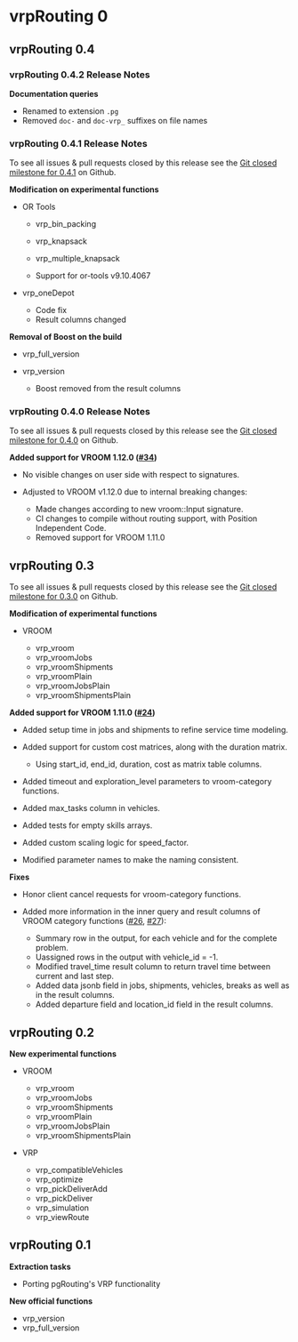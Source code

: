 # vrpRouting 0


## vrpRouting 0.4


### vrpRouting 0.4.2 Release Notes

**Documentation queries**

* Renamed to extension `.pg`
* Removed `doc-` and `doc-vrp_` suffixes on file names

### vrpRouting 0.4.1 Release Notes

To see all issues & pull requests closed by this release see the
[Git closed milestone for 0.4.1](https://github.com/pgRouting/vrprouting/issues?utf8=%E2%9C%93&q=milestone%3A%22Release%200.4.1%22)
on Github.


**Modification on experimental functions**

* OR Tools

  * vrp_bin_packing
  * vrp_knapsack
  * vrp_multiple_knapsack

  
  * Support for or-tools v9.10.4067
  

* vrp_oneDepot

  
  * Code fix
  * Result columns changed
  

**Removal of Boost on the build**

* vrp_full_version
* vrp_version

  
  * Boost removed from the result columns
  
  

### vrpRouting 0.4.0 Release Notes

To see all issues & pull requests closed by this release see the
[Git closed milestone for 0.4.0](https://github.com/pgRouting/vrprouting/issues?utf8=%E2%9C%93&q=milestone%3A%22Release%200.4.0%22)
on Github.

**Added support for VROOM 1.12.0 ([#34](https://github.com/pgRouting/vrprouting/issues/34))**

- No visible changes on user side with respect to signatures.
- Adjusted to VROOM v1.12.0 due to internal breaking changes:

  - Made changes according to new vroom::Input signature.
  - CI changes to compile without routing support, with Position Independent Code.
  - Removed support for VROOM 1.11.0

## vrpRouting 0.3

To see all issues & pull requests closed by this release see the
[Git closed milestone for 0.3.0](https://github.com/pgRouting/vrprouting/issues?utf8=%E2%9C%93&q=milestone%3A%22Release%200.3.0%22)
on Github.

**Modification of experimental functions**

- VROOM

  - vrp_vroom
  - vrp_vroomJobs
  - vrp_vroomShipments
  - vrp_vroomPlain
  - vrp_vroomJobsPlain
  - vrp_vroomShipmentsPlain

**Added support for VROOM 1.11.0 ([#24](https://github.com/pgRouting/vrprouting/issues/24))**

- Added setup time in jobs and shipments to refine service time modeling.
- Added support for custom cost matrices, along with the duration matrix.

  - Using start_id, end_id, duration, cost as matrix table columns.
- Added timeout and exploration_level parameters to vroom-category functions.
- Added max_tasks column in vehicles.
- Added tests for empty skills arrays.
- Added custom scaling logic for speed_factor.
- Modified parameter names to make the naming consistent.

**Fixes**

- Honor client cancel requests for vroom-category functions.
- Added more information in the inner query and result columns of VROOM category functions
  ([#26](https://github.com/pgRouting/vrprouting/issues/26), [#27](https://github.com/pgRouting/vrprouting/issues/27)):

  - Summary row in the output, for each vehicle and for the complete problem.
  - Uassigned rows in the output with vehicle_id = -1.
  - Modified travel_time result column to return travel time between current and last step.
  - Added data jsonb field in jobs, shipments, vehicles, breaks as well as in the result columns.
  - Added departure field and location_id field in the result columns.

## vrpRouting 0.2

**New experimental functions**

- VROOM

  - vrp_vroom
  - vrp_vroomJobs
  - vrp_vroomShipments
  - vrp_vroomPlain
  - vrp_vroomJobsPlain
  - vrp_vroomShipmentsPlain

- VRP

  - vrp_compatibleVehicles
  - vrp_optimize
  - vrp_pickDeliverAdd
  - vrp_pickDeliver
  - vrp_simulation
  - vrp_viewRoute

## vrpRouting 0.1

**Extraction tasks**

- Porting pgRouting's VRP functionality

**New official functions**

* vrp_version
* vrp_full_version
